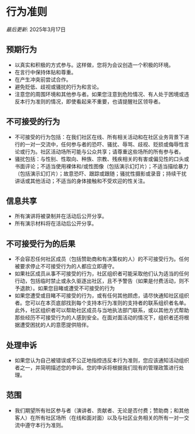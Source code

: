 # 行为准则

_最后更新_: 2025年3月17日

## 预期行为

* 以真实和积极的方式参与。这样做，您将为会议创造一个积极的环境。
* 在言行中保持体贴和尊重。
* 在产生冲突前尝试合作。
* 避免贬低、歧视或骚扰的行为和言论。
* 注意您的周围环境和其他参与者。如果您注意到危险情况、有人处于困境或违反本行为准则的情况，即使看起来不重要，也请提醒社区领导者。

## 不可接受的行为

* 不可接受的行为包括：在我们社区在线、所有相关活动和在社区业务背景下进行的一对一交流中，任何参与者的恐吓、骚扰、辱骂、歧视、贬损或侮辱性言论或行为。社区活动场所可能与公众共享；请尊重这些场所的所有参与者。
* 骚扰包括：与性别、性取向、种族、宗教、残疾相关的有害或偏见性的口头或书面评论；不适当使用裸体和/或性图像（包括演示幻灯片）；不适当描绘暴力（包括演示幻灯片）；故意恐吓、跟踪或跟随；骚扰性摄影或录音；持续干扰讲话或其他活动；不适当的身体接触和不受欢迎的性关注。

## 信息共享

* 所有演讲将被录制并在活动后公开分享。
* 所有演示材料将在活动后公开分享。

## 不可接受行为的后果

* 不会容忍任何社区成员（包括赞助商和有决策权的人）的不可接受行为。任何被要求停止不可接受行为的人都应立即遵守。
* 如果社区成员从事不可接受的行为，社区组织者可能采取他们认为适当的任何行动，包括临时禁止或永久驱逐出社区，且不予警告（如果是付费活动，则不予退款）。如果您目睹或遭受不可接受的行为
* 如果您遭受或目睹不可接受的行为，或有任何其他顾虑，请尽快通知社区组织者。您可以在本页底部找到每个支持本行为准则的支持者的联系组织者名单。此外，社区组织者可以帮助社区成员与当地执法部门联系，或以其他方式帮助那些经历不可接受行为的人感到安全。在面对面活动的情况下，组织者还将根据遭受困扰的人的意愿提供陪伴。

## 处理申诉

* 如果您认为自己被错误或不公正地指控违反本行为准则，您应该通知活动组织者之一，并简明描述您的申诉。您的申诉将根据我们现有的管理政策进行处理。

## 范围

* 我们期望所有社区参与者（演讲者、贡献者、无论是否付费；赞助商；和其他客人）在所有社区场所（在线和面对面）以及与社区业务相关的所有一对一交流中遵守本行为准则。